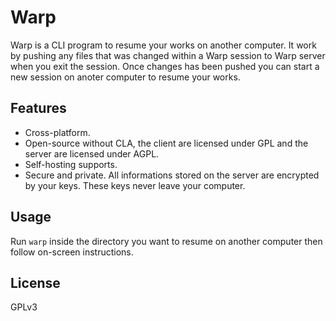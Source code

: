 # Warp

Warp is a CLI program to resume your works on another computer. It work by pushing any files that was changed within a Warp session to Warp server when you exit the session. Once changes has been pushed you can start a new session on anoter computer to resume your works.

## Features

- Cross-platform.
- Open-source without CLA, the client are licensed under GPL and the server are licensed under AGPL.
- Self-hosting supports.
- Secure and private. All informations stored on the server are encrypted by your keys. These keys never leave your computer.

## Usage

Run `warp` inside the directory you want to resume on another computer then follow on-screen instructions.

## License

GPLv3
